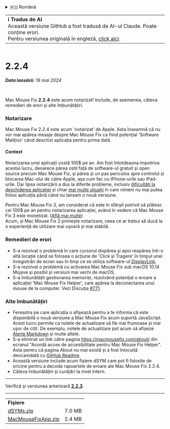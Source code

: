 <details>
<summary>🇷🇴 Română</summary>

[🇬🇧 English (GitHub)](https://github.com/noah-nuebling/mac-mouse-fix/releases/tag/2.2.4)\
[🇦🇩 Català](https://redirect.macmousefix.com/?target=mmf-release&tag=2.2.4&locale=ca)\
[🇩🇪 Deutsch](https://redirect.macmousefix.com/?target=mmf-release&tag=2.2.4&locale=de)\
[🇪🇸 Español](https://redirect.macmousefix.com/?target=mmf-release&tag=2.2.4&locale=es)\
[🇫🇷 Français](https://redirect.macmousefix.com/?target=mmf-release&tag=2.2.4&locale=fr)\
[🇮🇩 Indonesia](https://redirect.macmousefix.com/?target=mmf-release&tag=2.2.4&locale=id)\
[🇮🇹 Italiano](https://redirect.macmousefix.com/?target=mmf-release&tag=2.2.4&locale=it)\
[🇭🇺 Magyar](https://redirect.macmousefix.com/?target=mmf-release&tag=2.2.4&locale=hu)\
[🇳🇱 Nederlands](https://redirect.macmousefix.com/?target=mmf-release&tag=2.2.4&locale=nl)\
[🇵🇱 Polski](https://redirect.macmousefix.com/?target=mmf-release&tag=2.2.4&locale=pl)\
[🇧🇷 Português (Brasil)](https://redirect.macmousefix.com/?target=mmf-release&tag=2.2.4&locale=pt-BR)\
[🇵🇹 Português (Portugal)](https://redirect.macmousefix.com/?target=mmf-release&tag=2.2.4&locale=pt-PT)\
**🇷🇴 Română**\
[🇸🇪 Svenska](https://redirect.macmousefix.com/?target=mmf-release&tag=2.2.4&locale=sv)\
[🇻🇳 Tiếng Việt](https://redirect.macmousefix.com/?target=mmf-release&tag=2.2.4&locale=vi)\
[🇹🇷 Türkçe](https://redirect.macmousefix.com/?target=mmf-release&tag=2.2.4&locale=tr)\
[🇨🇿 Čeština](https://redirect.macmousefix.com/?target=mmf-release&tag=2.2.4&locale=cs)\
[🇬🇷 Ελληνικά](https://redirect.macmousefix.com/?target=mmf-release&tag=2.2.4&locale=el)\
[🇷🇺 Русский](https://redirect.macmousefix.com/?target=mmf-release&tag=2.2.4&locale=ru)\
[🇺🇦 Українська](https://redirect.macmousefix.com/?target=mmf-release&tag=2.2.4&locale=uk)\
[🇮🇱 עברית](https://redirect.macmousefix.com/?target=mmf-release&tag=2.2.4&locale=he)\
[🇸🇦 العربية](https://redirect.macmousefix.com/?target=mmf-release&tag=2.2.4&locale=ar)\
[🇮🇳 हिन्दी](https://redirect.macmousefix.com/?target=mmf-release&tag=2.2.4&locale=hi)\
[🇹🇭 ไทย](https://redirect.macmousefix.com/?target=mmf-release&tag=2.2.4&locale=th)\
[🇨🇳 中文 (简体)](https://redirect.macmousefix.com/?target=mmf-release&tag=2.2.4&locale=zh-Hans)\
[🇨🇳 中文 (繁體)](https://redirect.macmousefix.com/?target=mmf-release&tag=2.2.4&locale=zh-Hant)\
[🇭🇰 中文（香港)](https://redirect.macmousefix.com/?target=mmf-release&tag=2.2.4&locale=zh-HK)\
[🇯🇵 日本語](https://redirect.macmousefix.com/?target=mmf-release&tag=2.2.4&locale=ja)\
[🇰🇷 한국어](https://redirect.macmousefix.com/?target=mmf-release&tag=2.2.4&locale=ko)\
[Help translate Mac Mouse Fix to different languages!](https://github.com/noah-nuebling/mac-mouse-fix/discussions/731)
</details>
<table align=><td>
<b>ℹ️ Tradus de AI</b><br>
Această versiune GitHub a fost tradusă de AI-ul Claude. Poate conține erori.<br>
Pentru versiunea originală în engleză, <a href="https://github.com/noah-nuebling/mac-mouse-fix/releases/tag/2.2.4">click aici</a>.
</td></table>

<table></table>

# 2.2.4
***Data lansării:** 19 mai 2024*

<br>

Mac Mouse Fix **2.2.4** este acum notarizat! Include, de asemenea, câteva remedieri de erori și alte îmbunătățiri.

### **Notarizare**

Mac Mouse Fix 2.2.4 este acum 'notarizat' de Apple. Asta înseamnă că nu vor mai apărea mesaje despre Mac Mouse Fix ca fiind potențial 'Software Malițios' când deschizi aplicația pentru prima dată.

#### Context

Notarizarea unei aplicații costă 100$ pe an. Am fost întotdeauna împotriva acestui lucru, deoarece părea ostil față de software-ul gratuit și open source precum Mac Mouse Fix, și părea și un pas periculos spre controlul și blocarea Mac-ului de către Apple, așa cum fac cu iPhone-urile sau iPad-urile. Dar lipsa notarizării a dus la diferite probleme, inclusiv [dificultăți la deschiderea aplicației](https://github.com/noah-nuebling/mac-mouse-fix/discussions/114) și chiar [mai multe situații](https://github.com/noah-nuebling/mac-mouse-fix/issues/95) în care nimeni nu mai putea folosi aplicația până când nu lansam o nouă versiune.

Pentru Mac Mouse Fix 3, am considerat că este în sfârșit potrivit să plătesc cei 100$ pe an pentru notarizarea aplicației, având în vedere că Mac Mouse Fix 3 este monetizat. ([Află mai multe](https://redirect.macmousefix.com/?target=mmf-release&tag=3.0.0&locale=ro)) \
Acum, și Mac Mouse Fix 2 primește notarizare, ceea ce ar trebui să ducă la o experiență de utilizare mai ușoară și mai stabilă.

### **Remedieri de erori**

- S-a rezolvat o problemă în care cursorul dispărea și apoi reapărea într-o altă locație când se folosea o acțiune de 'Click și Tragere' în timpul unei înregistrări de ecran sau în timp ce se utiliza software-ul [DisplayLink](https://www.synaptics.com/products/displaylink-graphics).
- S-a rezolvat o problemă cu activarea Mac Mouse Fix sub macOS 10.14 Mojave și posibil și versiuni mai vechi de macOS.
- S-a îmbunătățit gestionarea memoriei, rezolvând potențial o eroare a aplicației 'Mac Mouse Fix Helper', care apărea la deconectarea unui mouse de la computer. Vezi Discuția [#771](https://github.com/noah-nuebling/mac-mouse-fix/discussions/771).

### **Alte îmbunătățiri**

- Fereastra pe care aplicația o afișează pentru a te informa că este disponibilă o nouă versiune a Mac Mouse Fix acum suportă JavaScript. Acest lucru permite ca notele de actualizare să fie mai frumoase și mai ușor de citit. De exemplu, notele de actualizare pot acum să afișeze [Alerte Markdown](https://github.com/orgs/community/discussions/16925) și multe altele.
- S-a eliminat un link către pagina https://macmousefix.com/about/ din ecranul "Acordă acces de accesibilitate pentru Mac Mouse Fix Helper". Asta pentru că pagina About nu mai există și a fost înlocuită deocamdată cu [GitHub Readme](https://github.com/noah-nuebling/mac-mouse-fix).
- Această versiune include acum fișiere dSYM care pot fi folosite de oricine pentru a decoda rapoartele de eroare ale Mac Mouse Fix 2.2.4.
- Câteva îmbunătățiri și curățări la nivel intern.

---

Verifică și versiunea anterioară [**2.2.3**](https://redirect.macmousefix.com/?target=mmf-release&tag=2.2.3&locale=ro).

---

<table align="start">
<tr>
    <td colspan=2>
        <b>Fișiere</b>
    </td>
</tr>
<tr>
    <td><a href="https://github.com/noah-nuebling/mac-mouse-fix/releases/download/2.2.4/dSYMs.zip">dSYMs.zip</a></td>
    <td>7.0 MB</td>
</tr>
<tr>
    <td><a href="https://github.com/noah-nuebling/mac-mouse-fix/releases/download/2.2.4/MacMouseFixApp.zip">MacMouseFixApp.zip</a></td>
    <td>2.4 MB</td>
</tr>
</table>